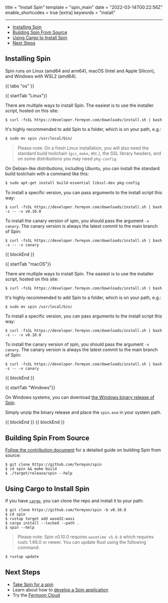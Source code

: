 title = "Install Spin"
template = "spin_main"
date = "2022-03-14T00:22:56Z"
enable_shortcodes = true
[extra]
keywords = "install"

---
- [Installing Spin](#installing-spin)
- [Building Spin From Source](#building-spin-from-source)
- [Using Cargo to Install Spin](#using-cargo-to-install-spin)
- [Next Steps](#next-steps)

## Installing Spin

Spin runs on Linux (amd64 and arm64), macOS (Intel and Apple Silicon), and Windows with WSL2 (amd64).

{{ tabs "os" }}

{{ startTab "Linux"}}

There are multiple ways to install Spin. The easiest is to use the installer script, hosted on this site:

<!-- @selectiveCpy -->

<pre class="bash spin-install" id="spin-install-linux"><code>$ curl -fsSL https://developer.fermyon.com/downloads/install.sh | bash</code></pre>

It's highly recommended to add Spin to a folder, which is on your path, e.g.:

<!-- @selectiveCpy -->

```bash
$ sudo mv spin /usr/local/bin/
```

> Please note: On a fresh Linux installation, you will also need the standard build toolchain
(`gcc`, `make`, etc.), the SSL library headers, and on some distributions you may need `pkg-config`.

On Debian-like distributions, including Ubuntu, you can install the standard build toolchain with a command like this:

<!-- @selectiveCpy -->

```bash
$ sudo apt-get install build-essential libssl-dev pkg-config
```

To install a specific version, you can pass arguments to the install script this way:

<!-- @selectiveCpy -->

<pre class="bash spin-install" id="spin-install-linux-version"><code>$ curl -fsSL https://developer.fermyon.com/downloads/install.sh | bash -s -- -v v0.10.0</code></pre>

To install the canary version of spin, you should pass the argument `-v canary`. The canary version is always the latest commit to the main branch of Spin:

<!-- @selectiveCpy -->

<pre class="bash spin-install" id="spin-install-linux-canary"><code>$ curl -fsSL https://developer.fermyon.com/downloads/install.sh | bash -s -- -v canary</code></pre>

{{ blockEnd }}

{{ startTab "macOS"}}

There are multiple ways to install Spin. The easiest is to use the installer script, hosted on this site:

<!-- @selectiveCpy -->

<pre class="bash spin-install" id="spin-install-macos"><code>$ curl -fsSL https://developer.fermyon.com/downloads/install.sh | bash</code></pre>

It's highly recommended to add Spin to a folder, which is on your path, e.g.:

<!-- @selectiveCpy -->

```bash
$ sudo mv spin /usr/local/bin/
```

To install a specific version, you can pass arguments to the install script this way:

<!-- @selectiveCpy -->

<pre class="bash spin-install" id="spin-install-macos-version"><code>$ curl -fsSL https://developer.fermyon.com/downloads/install.sh | bash -s -- -v v0.10.0</code></pre>

To install the canary version of spin, you should pass the argument `-v canary`. The canary version is always the latest commit to the main branch of Spin:

<!-- @selectiveCpy -->

<pre class="bash spin-install" id="spin-install-macos-canary"><code>$ curl -fsSL https://developer.fermyon.com/downloads/install.sh | bash -s -- -v canary</code></pre>

{{ blockEnd }}

{{ startTab "Windows"}}

On Windows systems, you can download <a href="https://github.com/fermyon/spin/releases/latest" class="spin-install" id="spin-install-windows">the Windows binary release of Spin</a>.

Simply unzip the binary release and place the `spin.exe` in your system path.

{{ blockEnd }}
{{ blockEnd }}

## Building Spin From Source

[Follow the contribution document](./contributing-spin.md) for a detailed guide on building Spin from source:

<!-- @selectiveCpy -->

<pre class="bash spin-install" id="spin-install-source-build"><code>$ git clone https://github.com/fermyon/spin
$ cd spin && make build
$ ./target/release/spin --help
</code></pre>

## Using Cargo to Install Spin

If you have [`cargo`](https://doc.rust-lang.org/cargo/getting-started/installation.html), you can clone the repo and install it to your path:

<!-- @selectiveCpy -->

<pre class="bash spin-install" id="spin-install-source-cargo"><code>$ git clone https://github.com/fermyon/spin -b v0.10.0
$ cd spin
$ rustup target add wasm32-wasi
$ cargo install --locked --path .
$ spin --help
</code></pre>

> Please note: Spin v0.10.0 requires `wasmtime v5.0.0` which requires rustc 1.66.0 or newer. You can update Rust using the following command:

<!-- @selectiveCpy -->

```bash
$ rustup update
```

## Next Steps

- [Take Spin for a spin](./quickstart.md)
- Learn about how to [develop a Spin application](developing)
- Try the [Fermyon Cloud](/cloud/quickstart)